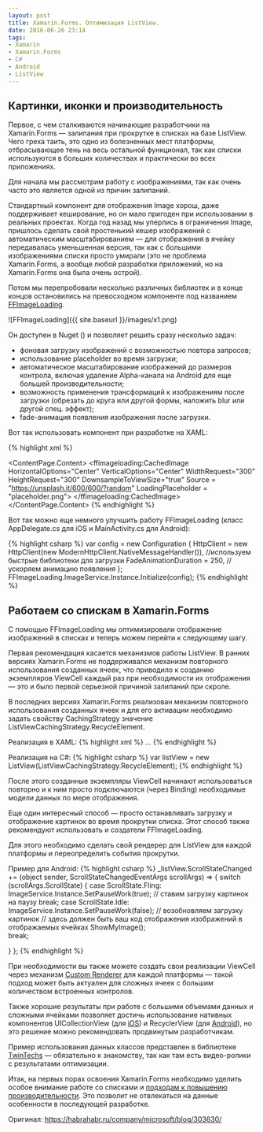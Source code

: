 ```yaml
---
layout: post
title: Xamarin.Forms. Оптимизация ListView.
date: 2016-06-26 23:14
tags:
- Xamarin
- Xamarin.Forms
- C#
- Android
- ListView
---
```

## Картинки, иконки и производительность ##
Первое, с чем сталкиваются начинающие разработчики на Xamarin.Forms — залипания при прокрутке в списках на базе ListView. Чего греха таить, это одно из болезненных мест платформы, отбрасывающее тень на весь остальной функционал, так как списки используются в больших количествах и практически во всех приложениях. 

Для начала мы рассмотрим работу с изображениями, так как очень часто это является одной из причин залипаний.

Стандартный компонент для отображения Image хорош, даже поддерживает кеширование, но он мало пригоден при использовании в реальных проектах. Когда год назад мы уперлись в ограничения Image, пришлось сделать свой простенький кешер изображений с автоматическим масштабированием — для отображения в ячейку передавалась уменьшенная версия, так как с большими изображениями списки просто умирали (это не проблема Xamarin.Forms, а вообще любой разработки приложений, но на Xamarin.Forms она была очень острой). 

Потом мы перепробовали несколько различных библиотек и в конце концов остановились на превосходном компоненте под названием [FFImageLoading](https://github.com/luberda-molinet/FFImageLoading).

![FFImageLoading]({{ site.baseurl }}/images/x1.png)

Он доступен в Nuget () и позволяет решить сразу несколько задач:
+ фоновая загрузку изображений с возможностью повтора запросов;
+ использование placeholder во время загрузки;
+ автоматическое масштабирование изображений до размеров контрола, включая удаление Alpha-канала на Android для еще большей производительности;
+ возможность применения трансформаций к изображениям после загрузки (обрезать до круга или другой формы, наложить blur или другой спец. эффект);
+ fade-анимация появления изображения после загрузки.

Вот так использовать компонент при разработке на XAML:

{% highlight xml %}
<?xml version="1.0" encoding="UTF-8"?>
<ContentPage xmlns="http://xamarin.com/schemas/2014/forms" 
  xmlns:x="http://schemas.microsoft.com/winfx/2009/xaml" 
  x:Class="Sample.Pages.MainPage"
  xmlns:ffimageloading="clr-namespace:FFImageLoading.Forms;assembly=FFImageLoading.Forms"
  Title="FFImageLoading Demo">
    <ContentPage.Content>
        <ffimageloading:CachedImage HorizontalOptions="Center" VerticalOptions="Center"
            WidthRequest="300" HeightRequest="300"
            DownsampleToViewSize="true"
            Source = "https://unsplash.it/600/600/?random"
		LoadingPlaceholder = "placeholder.png">
        </ffimageloading:CachedImage>
   </ContentPage.Content>
</ContentPage>
{% endhighlight %}

Вот так можно еще немного улучшить работу FFImageLoading (класс AppDelegate.cs для iOS и MainActivity.cs для Android):

{% highlight csharp %}
var config = new Configuration
            {
                HttpClient = new HttpClient(new ModernHttpClient.NativeMessageHandler()),  //используем быстрые библиотеки для загрузки
                FadeAnimationDuration = 250,  //ускоряем анимацию появления
            };
FFImageLoading.ImageService.Instance.Initialize(config);
{% endhighlight %}

## Работаем со спискам в Xamarin.Forms ##

С помощью FFImageLoading мы оптимизировали отображение изображений в списках и теперь можем перейти к следующему шагу. 

Первая рекомендация касается механизмов работы ListView. В ранних версиях Xamarin.Forms не поддерживался механизм повторного использования созданных ячеек, что приводило к созданию экземпляров ViewCell каждый раз при необходимости их отображения — это и было первой серьезной причиной залипаний при скроле. 

В последних версиях Xamarin.Forms реализован механизм повторного использования созданных ячеек и для его активации необходимо задать свойству CachingStrategy значение ListViewCachingStrategy.RecycleElement.

Реализация в XAML:
{% highlight xml %}
<ListView CachingStrategy="RecycleElement">
	...
</ListView>
{% endhighlight %}

Реализация на C#:
{% highlight csharp %}
var listView = new ListView(ListViewCachingStrategy.RecycleElement);
{% endhighlight %}

После этого созданные экземпляры ViewCell начинают использоваться повторно и к ним просто подключаются (через Binding) необходимые модели данных по мере отображения.

Еще один интересный способ — просто останавливать загрузку и отображение картинок во время прокрутки списка. Этот способ также рекомендуют использовать и создатели FFImageLoading. 

Для этого необходимо сделать свой рендерер для ListView для каждой платформы и переопределить события прокрутки. 

Пример для Android:
{% highlight csharp %}
_listView.ScrollStateChanged += (object sender, ScrollStateChangedEventArgs scrollArgs) => {
  switch (scrollArgs.ScrollState)
  {
  case ScrollState.Fling:
      ImageService.Instance.SetPauseWork(true); // ставим загрузку картинок на паузу 
      break; 
      case ScrollState.Idle: 
      ImageService.Instance.SetPauseWork(false); // возобновляем загрузку картинок 
     // здесь должен быть ваш код отображения изображений в отображаемых ячейках 
      ShowMyImage();      
      break;</p>
   } 
 }; 
{% endhighlight %}

При необходимости вы также можете создать свои реализации ViewCell через механизм [Custom Renderer](https://developer.xamarin.com/guides/xamarin-forms/custom-renderer) для каждой платформы — такой подход может быть актуален для сложных ячеек с большим количеством встроенных контролов. 

Также хорошие результаты при работе с большими объемами данных и сложными ячейками позволяет достичь использование нативных компонентов UICollectionView (для [iOS](https://developer.apple.com/library/ios/documentation/UIKit/Reference/UICollectionView_class/)) и RecyclerView (для [Android](https://developer.android.com/reference/android/support/v7/widget/RecyclerView.html)), но это решение можно рекомендовать продвинутым разработчикам. 

Пример использования данных классов представлен в библиотеке [TwinTechs](https://github.com/twintechs/TwinTechsFormsLib) — обязательно к знакомству, так как там есть видео-ролики с результатами оптимизации.

Итак, на первых порах освоения Xamarin.Forms необходимо уделить особое внимание работе со списками и [подходам к повышению производительности](https://developer.xamarin.com/guides/xamarin-forms/deployment,_testing,_and_metrics/performance/). Это позволит не отвлекаться на данные особенности в последующей разработке.

Оригинал: <https://habrahabr.ru/company/microsoft/blog/303630/>

